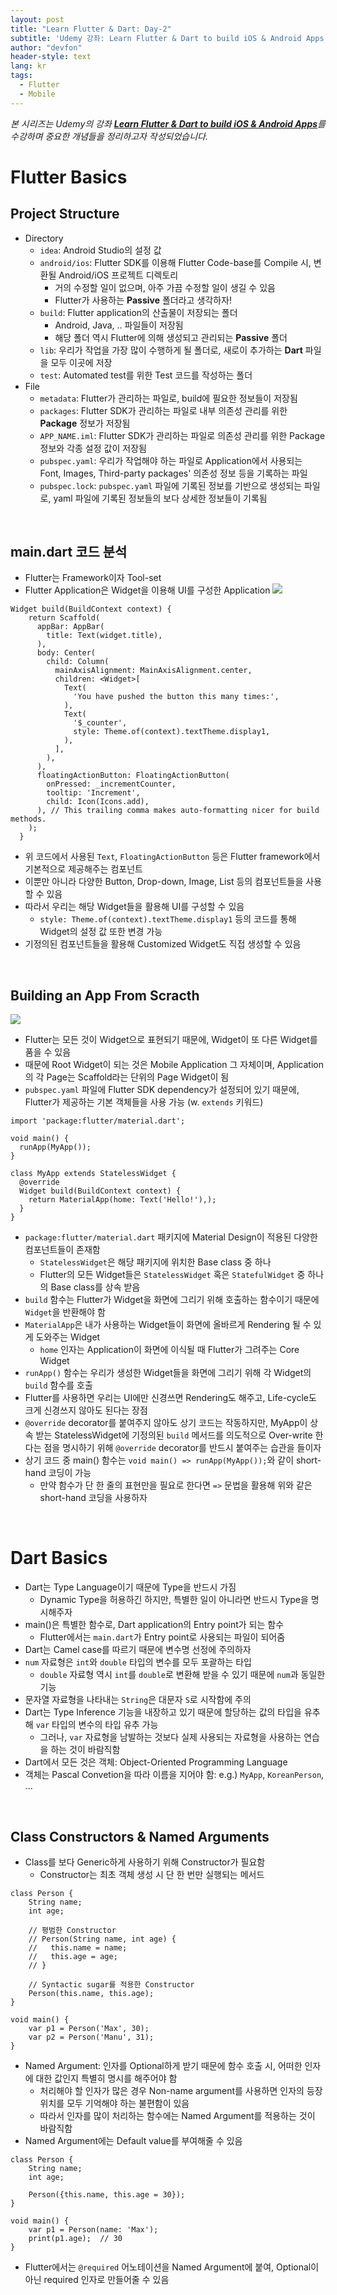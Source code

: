 ```yaml
---
layout: post
title: "Learn Flutter & Dart: Day-2"
subtitle: 'Udemy 강좌: Learn Flutter & Dart to build iOS & Android Apps 정리하기'
author: "devfon"
header-style: text
lang: kr
tags:
  - Flutter
  - Mobile
---
```


_본 시리즈는 Udemy의 강좌 [**Learn Flutter & Dart to build iOS & Android Apps**](https://www.udemy.com/course/learn-flutter-dart-to-build-ios-android-apps/)를 수강하며 중요한 개념들을 정리하고자 작성되었습니다._

# Flutter Basics
## Project Structure
- Directory
	- `idea`: Android Studio의 설정 값
	- `android/ios`: Flutter SDK를 이용해 Flutter Code-base를 Compile 시, 변환될 Android/iOS 프로젝트 디렉토리
		- 거의 수정할 일이 없으며, 아주 가끔 수정할 일이 생길 수 있음
		- Flutter가 사용하는 **Passive** 폴더라고 생각하자!
	- `build`: Flutter application의 산출물이 저장되는 폴더
		- Android, Java, .. 파일들이 저장됨
		- 해당 폴더 역시 Flutter에 의해 생성되고 관리되는 **Passive** 폴더
	- `lib`: 우리가 작업을 가장 많이 수행하게 될 폴더로, 새로이 추가하는 **Dart** 파일을 모두 이곳에 저장
	- `test`: Automated test를 위한 Test 코드를 작성하는 폴더
- File
	- `metadata`: Flutter가 관리하는 파일로, build에 필요한 정보들이 저장됨
	- `packages`: Flutter SDK가 관리하는 파일로 내부 의존성 관리를 위한 **Package** 정보가 저장됨
	- `APP_NAME.iml`: Flutter SDK가 관리하는 파일로 의존성 관리를 위한 Package 정보와 각종 설정 값이 저장됨
	- `pubspec.yaml`: 우리가 작업해야 하는 파일로 Application에서 사용되는 Font, Images, Third-party packages' 의존성 정보 등을 기록하는 파일
	- `pubspec.lock`: `pubspec.yaml` 파일에 기록된 정보를 기반으로 생성되는 파일로, yaml 파일에 기록된 정보들의 보다 상세한 정보들이 기록됨 
<br/>

## main.dart 코드 분석
- Flutter는 Framework이자 Tool-set
- Flutter Application은 Widget을 이용해 UI를 구성한 Application
![](/img/in-post/flutter-screen.jpg)
```
Widget build(BuildContext context) {
    return Scaffold(
      appBar: AppBar(
        title: Text(widget.title),
      ),
      body: Center(
        child: Column(
          mainAxisAlignment: MainAxisAlignment.center,
          children: <Widget>[
            Text(
              'You have pushed the button this many times:',
            ),
            Text(
              '$_counter',
              style: Theme.of(context).textTheme.display1,
            ),
          ],
        ),
      ),
      floatingActionButton: FloatingActionButton(
        onPressed: _incrementCounter,
        tooltip: 'Increment',
        child: Icon(Icons.add),
      ), // This trailing comma makes auto-formatting nicer for build methods.
    );
  }
```
- 위 코드에서 사용된 `Text`, `FloatingActionButton` 등은 Flutter framework에서 기본적으로 제공해주는 컴포넌트
- 이뿐만 아니라 다양한 Button, Drop-down, Image, List 등의 컴포넌트들을 사용할 수 있음
- 따라서 우리는 해당 Widget들을 활용해 UI를 구성할 수 있음
	- `style: Theme.of(context).textTheme.display1` 등의 코드를 통해 Widget의 설정 값 또한 변경 가능
- 기정의된 컴포넌트들을 활용해 Customized Widget도 직접 생성할 수 있음
<br/>

## Building an App From Scracth
![](/img/in-post/flutter-widget\.png)
- Flutter는 모든 것이 Widget으로 표현되기 때문에, Widget이 또 다른 Widget를 품을 수 있음
- 때문에 Root Widget이 되는 것은 Mobile Application 그 자체이며, Application의 각 Page는 Scaffold라는 단위의 Page Widget이 됨
- `pubspec.yaml` 파일에 Flutter SDK dependency가 설정되어 있기 때문에, Flutter가 제공하는 기본 객체들을 사용 가능 (w. `extends` 키워드)
```
import 'package:flutter/material.dart';

void main() {
  runApp(MyApp());
}

class MyApp extends StatelessWidget {
  @override
  Widget build(BuildContext context) {
    return MaterialApp(home: Text('Hello!'),);
  }
}
```
- `package:flutter/material.dart` 패키지에 Material Design이 적용된 다양한 컴포넌트들이 존재함
	- `StatelessWidget`은 해당 패키지에 위치한 Base class 중 하나
	- Flutter의 모든 Widget들은 `StatelessWidget` 혹은 `StatefulWidget` 중 하나의 Base class를 상속 받음
- `build` 함수는 Flutter가 Widget을 화면에 그리기 위해 호출하는 함수이기 때문에 `Widget`을 반환해야 함
- `MaterialApp`은 내가 사용하는 Widget들이 화면에 올바르게 Rendering 될 수 있게 도와주는 Widget
	- `home` 인자는 Application이 화면에 이식될 때 Flutter가 그려주는 Core Widget
- `runApp()` 함수는 우리가 생성한 Widget들을 화면에 그리기 위해 각 Widget의 `build` 함수를 호출
- Flutter를 사용하면 우리는 UI에만 신경쓰면 Rendering도 해주고, Life-cycle도 크게 신경쓰지 않아도 된다는 장점
- `@override` decorator를 붙여주지 않아도 상기 코드는 작동하지만, MyApp이 상속 받는 StatelessWidget에 기정의된 `build` 메서드를 의도적으로 Over-write 한다는 점을 명시하기 위해 `@override` decorator를 반드시 붙여주는 습관을 들이자  
- 상기 코드 중 main() 함수는 `void main() => runApp(MyApp());`와 같이 short-hand 코딩이 가능
	- 만약 함수가 단 한 줄의 표현만을 필요로 한다면 `=>` 문법을 활용해 위와 같은 short-hand 코딩을 사용하자
<br/>

# Dart Basics
- Dart는 Type Language이기 때문에 Type을 반드시 가짐
	- Dynamic Type을 허용하긴 하지만, 특별한 일이 아니라면 반드시 Type을 명시해주자
- main()은 특별한 함수로, Dart application의 Entry point가 되는 함수
	- Flutter에서는 `main.dart`가 Entry point로 사용되는 파일이 되어줌
- Dart는 Camel case를 따르기 때문에 변수명 선정에 주의하자
- `num` 자료형은 `int`와 `double` 타입의 변수를 모두 포괄하는 타입
	- `double` 자료형 역시 `int`를 `double`로 변환해 받을 수 있기 때문에 `num`과 동일한 기능
- 문자열 자료형을 나타내는 `String`은 대문자 `S`로 시작함에 주의
- Dart는 Type Inference 기능을 내장하고 있기 때문에 할당하는 값의 타입을 유추해 `var` 타입의 변수의 타입 유추 가능
	- 그러나, `var` 자료형을 남발하는 것보다 실제 사용되는 자료형을 사용하는 연습을 하는 것이 바람직함
- Dart에서 모든 것은 객체: Object-Oriented Programming Language
- 객체는 Pascal Convetion을 따라 이름을 지어야 함: e.g.) `MyApp`, `KoreanPerson`, ...

<br/>

## Class Constructors & Named Arguments
- Class를 보다 Generic하게 사용하기 위해 Constructor가 필요함
	- Constructor는 최초 객체 생성 시 단 한 번만 실행되는 메서드
```
class Person {
	String name;
	int age;

	// 평범한 Constructor
	// Person(String name, int age) {
	//   this.name = name;
	//   this.age = age;
	// }

	// Syntactic sugar를 적용한 Constructor
	Person(this.name, this.age);
}

void main() {
	var p1 = Person('Max', 30);
	var p2 = Person('Manu', 31);
}
```
- Named Argument: 인자를 Optional하게 받기 때문에 함수 호출 시, 어떠한 인자에 대한 값인지 특별히 명시를 해주어야 함
	- 처리해야 할 인자가 많은 경우 Non-name argument를 사용하면 인자의 등장 위치를 모두 기억해야 하는 불편함이 있음
	- 따라서 인자를 많이 처리하는 함수에는 Named Argument를 적용하는 것이 바람직함
- Named Argument에는 Default value를 부여해줄 수 있음
```
class Person {
	String name;
	int age;

	Person({this.name, this.age = 30});
}

void main() {
	var p1 = Person(name: 'Max');
	print(p1.age);  // 30
}
```
- Flutter에서는 `@required` 어노테이션을 Named Argument에 붙여, Optional이 아닌 required 인자로 만들어줄 수 있음